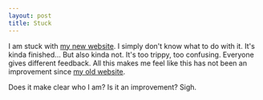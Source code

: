 ```yaml
---
layout: post
title: Stuck
---
```


I am stuck with [my new website](http://joppiesaus.github.io/joppiesaus.function1.nl/new.html). I simply don't know what to do with it. It's kinda finished... But also kinda not. It's too trippy, too confusing. Everyone gives different feedback. All this makes me feel like this has not been an improvement since [my old website](http://joppiesaus.function1.nl/archive/1/).

Does it make clear who I am? Is it an improvement? Sigh.